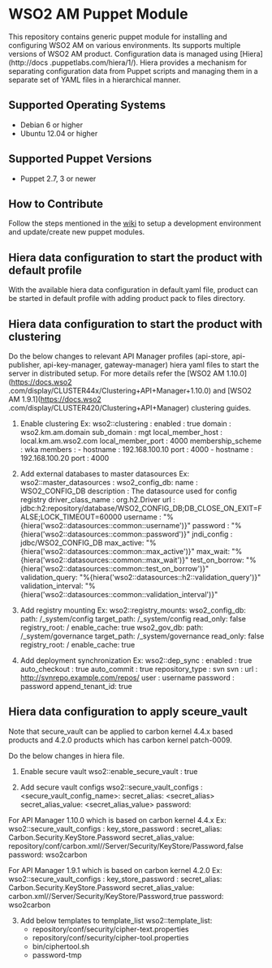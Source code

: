 # WSO2 AM Puppet Module

This repository contains generic puppet module for installing and configuring WSO2 AM on various environments.
 Its supports multiple versions of WSO2 AM product. Configuration data is managed using [Hiera] (http://docs
 .puppetlabs.com/hiera/1/). Hiera provides a mechanism for separating configuration data from Puppet scripts and 
 managing them in a separate set of YAML files in a hierarchical manner.

## Supported Operating Systems

- Debian 6 or higher
- Ubuntu 12.04 or higher

## Supported Puppet Versions

- Puppet 2.7, 3 or newer

## How to Contribute
Follow the steps mentioned in the [wiki](https://github.com/wso2/puppet-modules/wiki) to setup a development 
environment and update/create new puppet modules.

## Hiera data configuration to start the product with default profile
With the available hiera data configuration in default.yaml file, product can be started in default profile with
adding product pack to files directory.

## Hiera data configuration to start the product with clustering
Do the below changes to relevant API Manager profiles (api-store, api-publisher, api-key-manager, gateway-manager) hiera
yaml files to start the server in distributed setup. For more details refer the [WSO2 AM 1.10.0](https://docs.wso2
.com/display/CLUSTER44x/Clustering+API+Manager+1.10.0) and [WSO2 AM 1.9.1](https://docs.wso2
.com/display/CLUSTER420/Clustering+API+Manager) clustering guides.

1. Enable clustering
   Ex:  wso2::clustering :
            enabled : true
            domain : wso2.km.am.domain
            sub_domain : mgt
            local_member_host : local.km.am.wso2.com
            local_member_port : 4000
            membership_scheme : wka
            members :
              -
                hostname : 192.168.100.10
                port : 4000
              -
                hostname : 192.168.100.20
                port : 4000

2. Add external databases to master datasources
   Ex:  wso2::master_datasources :
          wso2_config_db:
            name : WSO2_CONFIG_DB
            description : The datasource used for config registry
            driver_class_name : org.h2.Driver
            url : jdbc:h2:repository/database/WSO2_CONFIG_DB;DB_CLOSE_ON_EXIT=FALSE;LOCK_TIMEOUT=60000
            username : "%{hiera('wso2::datasources::common::username')}"
            password : "%{hiera('wso2::datasources::common::password')}"
            jndi_config : jdbc/WSO2_CONFIG_DB
            max_active: "%{hiera('wso2::datasources::common::max_active')}"
            max_wait: "%{hiera('wso2::datasources::common::max_wait')}"
            test_on_borrow: "%{hiera('wso2::datasources::common::test_on_borrow')}"
            validation_query: "%{hiera('wso2::datasources::h2::validation_query')}"
            validation_interval: "%{hiera('wso2::datasources::common::validation_interval')}"

3. Add registry mounting
   Ex: wso2::registry_mounts:
         wso2_config_db:
           path: /_system/config
           target_path: /_system/config
           read_only: false
           registry_root: /
           enable_cache: true
         wso2_gov_db:
           path: /_system/governance
           target_path: /_system/governance
           read_only: false
           registry_root: /
           enable_cache: true

4. Add deployment synchronization
   Ex: wso2::dep_sync :
           enabled : true
           auto_checkout : true
           auto_commit : true
           repository_type : svn
           svn :
              url : http://svnrepo.example.com/repos/
              user : username
              password : password
              append_tenant_id: true

## Hiera data configuration to apply sceure_vault
Note that secure_vault can be applied to carbon kernel 4.4.x based products and 4.2.0 products which has carbon
kernel patch-0009.

Do the below changes in hiera file.
1. Enable secure vault
    wso2::enable_secure_vault : true

2. Add secure vault configs
    wso2::secure_vault_configs :
      <secure_vault_config_name>:
        secret_alias: <secret_alias>
        secret_alias_value: <secret_alias_value>
        password: <password>

For API Manager 1.10.0 which is based on carbon kernel 4.4.x
    Ex:  wso2::secure_vault_configs :
          key_store_password :
            secret_alias: Carbon.Security.KeyStore.Password
            secret_alias_value: repository/conf/carbon.xml//Server/Security/KeyStore/Password,false
            password: wso2carbon

For API Manager 1.9.1 which is based on carbon kernel 4.2.0
    Ex:  wso2::secure_vault_configs :
          key_store_password :
            secret_alias: Carbon.Security.KeyStore.Password
            secret_alias_value: carbon.xml//Server/Security/KeyStore/Password,true
            password: wso2carbon

3. Add below templates to template_list
    wso2::template_list:
      - repository/conf/security/cipher-text.properties
      - repository/conf/security/cipher-tool.properties
      - bin/ciphertool.sh
      - password-tmp
